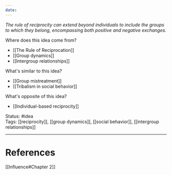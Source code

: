 ```yaml
---
date:
---
```

_The rule of reciprocity can extend beyond individuals to include the groups to which they belong, encompassing both positive and negative exchanges._

Where does this idea come from?  
- [[The Rule of Reciprocation]]
- [[Group dynamics]]
- [[Intergroup relationships]]

What's similar to this idea?  
- [[Group mistreatment]]
- [[Tribalism in social behavior]]

What's opposite of this idea?  
- [[Individual-based reciprocity]]

Status: #idea  
Tags:  [[reciprocity]], [[group dynamics]], [[social behavior]], [[intergroup relationships]]

---
# References
[[Influence#Chapter 2]]